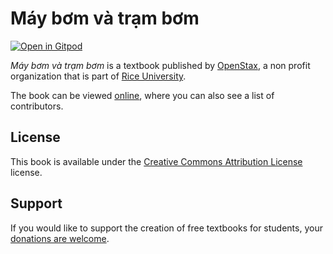 # Máy bơm và trạm bơm

[![Open in Gitpod](https://gitpod.io/button/open-in-gitpod.svg)](https://gitpod.io/from-referrer/)

_Máy bơm và trạm bơm_ is a textbook published by [OpenStax](https://openstax.org/), a non profit organization that is part of [Rice University](https://www.rice.edu/).

The book can be viewed [online](https://github.com/cnx-user-books/cnxbook-may-bom-va-tram-bom/releases/latest), where you can also see a list of contributors.

## License
This book is available under the [Creative Commons Attribution License](./LICENSE) license.

## Support
If you would like to support the creation of free textbooks for students, your [donations are welcome](https://riceconnect.rice.edu/donation/support-openstax-banner).
